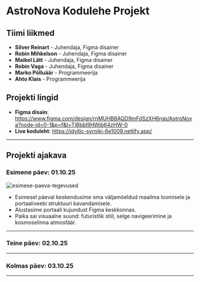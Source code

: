 # AstroNova Kodulehe Projekt

## Tiimi liikmed
- **Silver Reinart** - Juhendaja, Figma disainer
- **Robin Mihkelson** - Juhendaja, Figma disainer
- **Maikel Lätt** - Juhendaja, Figma disainer
- **Robin Vaga** - Juhendaja, Figma disainer
- **Marko Põlluäär** - Programmeerija
- **Ahto Klais** - Programmeerija

## Projekti lingid
- **Figma disain**: https://www.figma.com/design/rnMUHB8AQD9mFdSzXH6rgp/AstroNova?node-id=0-1&p=f&t=TjBbbl9HWib64zHW-0
- **Live koduleht**: https://idyllic-syrniki-6e1009.netlify.app/

---


## Projekti ajakava

### Esimene päev: 01.10.25

![esimese-paeva-tegevused](https://github.com/user-attachments/assets/52e575e2-6497-4e36-8321-7cf4425bcef6)
- Esimesel päeval keskendusime oma väljamõeldud maailma loomisele ja portaaliveebi struktuuri kavandamisele.
- Alustasime portaali kujundust Figma keskkonnas.
- Paika sai visuaalne suund: futuristlik stiil, selge navigeerimine ja kosmoselinna atmosfäär.
---

### Teine päev: 02.10.25

---

### Kolmas päev: 03.10.25

---

